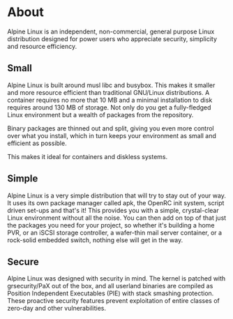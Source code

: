 # About

Alpine Linux is an independent, non-commercial, general purpose Linux
distribution designed for power users who appreciate security, simplicity
and resource efficiency.

## Small

Alpine Linux is built around musl libc and busybox. This makes it smaller
and more resource efficient than traditional GNU/Linux distributions. A
container requires no more that 10 MB and a minimal installation to disk
requires around 130 MB of storage. Not only do you get a fully-fledged
Linux environment but a wealth of packages from the repository.

Binary packages are thinned out and split, giving you even more control
over what you install, which in turn keeps your environment as small and
efficient as possible.

This makes it ideal for containers and diskless systems.

## Simple

Alpine Linux is a very simple distribution that will try to stay out of
your way. It uses its own package manager called apk, the OpenRC init
system, script driven set-ups and that's it! This provides you with a
simple, crystal-clear Linux environment without all the noise. You can
then add on top of that just the packages you need for your project, so
whether it's building a home PVR, or an iSCSI storage controller, a
wafer-thin mail server container, or a rock-solid embedded switch, nothing
else will get in the way.

## Secure

Alpine Linux was designed with security in mind. The kernel is patched with
grsecurity/PaX out of the box, and all userland binaries are compiled as
Position Independent Executables (PIE) with stack smashing protection.
These proactive security features prevent exploitation of entire classes
of zero-day and other vulnerabilities.

